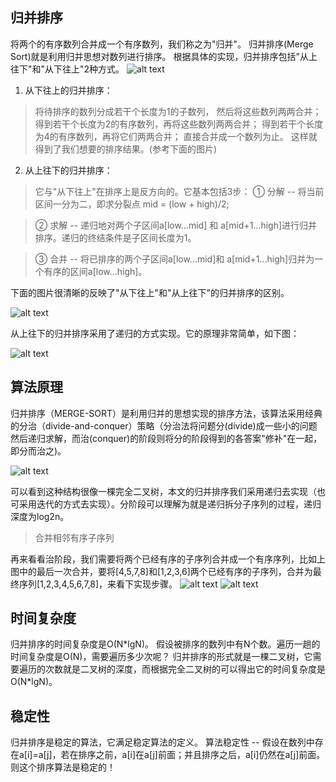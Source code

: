 ## 归并排序将两个的有序数列合并成一个有序数列，我们称之为"归并"。归并排序(Merge Sort)就是利用归并思想对数列进行排序。根据具体的实现，归并排序包括"从上往下"和"从下往上"2种方式。![alt text][merge-image1]1. 从下往上的归并排序：> 将待排序的数列分成若干个长度为1的子数列，> 然后将这些数列两两合并；> 得到若干个长度为2的有序数列，再将这些数列两两合并；> 得到若干个长度为4的有序数列，再将它们两两合并；> 直接合并成一个数列为止。> 这样就得到了我们想要的排序结果。(参考下面的图片)2. 从上往下的归并排序：> 它与"从下往上"在排序上是反方向的。它基本包括3步：> ① 分解 -- 将当前区间一分为二，即求分裂点 mid = (low + high)/2; > ② 求解 -- 递归地对两个子区间a[low...mid] 和 a[mid+1...high]进行归并排序。递归的终结条件是子区间长度为1。> ③ 合并 -- 将已排序的两个子区间a[low...mid]和 a[mid+1...high]归并为一个有序的区间a[low...high]。下面的图片很清晰的反映了"从下往上"和"从上往下"的归并排序的区别。![alt text][merge-image2]从上往下的归并排序采用了递归的方式实现。它的原理非常简单，如下图：![alt text][merge-image3]## 算法原理归并排序（MERGE-SORT）是利用归并的思想实现的排序方法，该算法采用经典的分治（divide-and-conquer）策略（分治法将问题分(divide)成一些小的问题然后递归求解，而治(conquer)的阶段则将分的阶段得到的各答案"修补"在一起，即分而治之)。![alt text][merge-image4]可以看到这种结构很像一棵完全二叉树，本文的归并排序我们采用递归去实现（也可采用迭代的方式去实现）。分阶段可以理解为就是递归拆分子序列的过程，递归深度为log2n。> 合并相邻有序子序列再来看看治阶段，我们需要将两个已经有序的子序列合并成一个有序序列，比如上图中的最后一次合并，要将[4,5,7,8]和[1,2,3,6]两个已经有序的子序列，合并为最终序列[1,2,3,4,5,6,7,8]，来看下实现步骤。![alt text][merge-image5]![alt text][merge-image6]## 时间复杂度归并排序的时间复杂度是O(N\*lgN)。假设被排序的数列中有N个数。遍历一趟的时间复杂度是O(N)，需要遍历多少次呢？归并排序的形式就是一棵二叉树，它需要遍历的次数就是二叉树的深度，而根据完全二叉树的可以得出它的时间复杂度是O(N\*lgN)。## 稳定性归并排序是稳定的算法，它满足稳定算法的定义。算法稳定性 -- 假设在数列中存在a[i]=a[j]，若在排序之前，a[i]在a[j]前面；并且排序之后，a[i]仍然在a[j]前面。则这个排序算法是稳定的！[merge-image1]: https://upload.wikimedia.org/wikipedia/commons/c/cc/Merge-sort-example-300px.gif "Merge Sort"[merge-image2]: https://images0.cnblogs.com/i/497634/201403/151853346211212.jpg[merge-image3]: https://images0.cnblogs.com/i/497634/201403/151855240908900.jpg[merge-image4]: https://images2015.cnblogs.com/blog/1024555/201612/1024555-20161218163120151-452283750.png[merge-image5]: https://images2015.cnblogs.com/blog/1024555/201612/1024555-20161218194508761-468169540.png[merge-image6]: https://images2015.cnblogs.com/blog/1024555/201612/1024555-20161218194621308-588010220.png